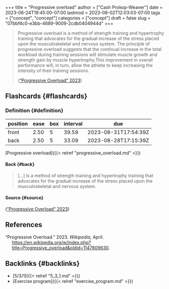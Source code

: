 +++
title = "Progressive overload"
author = ["Cash Prokop-Weaver"]
date = 2023-06-24T19:45:00-07:00
lastmod = 2023-08-02T12:03:03-07:00
tags = ["concept", "concept"]
categories = ["concept"]
draft = false
slug = "07bbf4c0-e3bb-4689-9009-2cdb0404944d"
+++

> Progressive overload is a method of strength training and hypertrophy training that advocates for the gradual increase of the stress placed upon the musculoskeletal and nervous system. The principle of progressive overload suggests that the continual increase in the total workload during training sessions will stimulate muscle growth and strength gain by muscle hypertrophy.This improvement in overall performance will, in turn, allow the athlete to keep increasing the intensity of their training sessions.
>
> (<a href="#citeproc_bib_item_1">“Progressive Overload” 2023</a>)


## Flashcards {#flashcards}


### Definition {#definition}

| position | ease | box | interval | due                  |
|----------|------|-----|----------|----------------------|
| front    | 2.50 | 5   | 39.59    | 2023-08-31T17:54:39Z |
| back     | 2.50 | 5   | 33.09    | 2023-08-28T17:15:39Z |

[Progressive overload]({{< relref "progressive_overload.md" >}})


#### Back {#back}

> [...] is a method of strength training and hypertrophy training that advocates for the gradual increase of the stress placed upon the musculoskeletal and nervous system.


#### Source {#source}

(<a href="#citeproc_bib_item_1">“Progressive Overload” 2023</a>)

## References

<style>.csl-entry{text-indent: -1.5em; margin-left: 1.5em;}</style><div class="csl-bib-body">
  <div class="csl-entry"><a id="citeproc_bib_item_1"></a>“Progressive Overload.” 2023. <i>Wikipedia</i>, April. <a href="https://en.wikipedia.org/w/index.php?title=Progressive_overload&oldid=1147809630">https://en.wikipedia.org/w/index.php?title=Progressive_overload&#38;oldid=1147809630</a>.</div>
</div>


## Backlinks {#backlinks}

-   [5/3/1]({{< relref "5_3_1.md" >}})
-   [Exercise program]({{< relref "exercise_program.md" >}})
